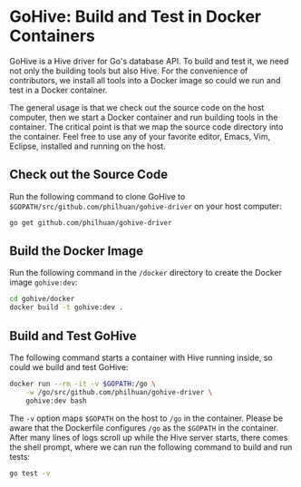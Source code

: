 # GoHive: Build and Test in Docker Containers

GoHive is a Hive driver for Go's database API.  To build and test it, we need not only the building tools but also Hive.  For the convenience of contributors, we install all tools into a Docker image so could we run and test in a Docker container.

The general usage is that we check out the source code on the host computer, then we start a Docker container and run building tools in the container.  The critical point is that we map the source code directory into the container.  Feel free to use any of your favorite editor, Emacs, Vim, Eclipse, installed and running on the host.


## Check out the Source Code

Run the following command to clone GoHive to `$GOPATH/src/github.com/philhuan/gohive-driver` on your host computer:

```bash
go get github.com/philhuan/gohive-driver
```


## Build the Docker Image

Run the following command in the `/docker` directory to create the Docker image `gohive:dev`:

```bash
cd gohive/docker
docker build -t gohive:dev .
```


## Build and Test GoHive

The following command starts a container with Hive running inside, so could we build and test GoHive:

```bash
docker run --rm -it -v $GOPATH:/go \
    -w /go/src/github.com/philhuan/gohive-driver \
    gohive:dev bash
```

The `-v` option maps `$GOPATH` on the host to `/go` in the container.  Please be aware that the Dockerfile configures `/go` as the `$GOPATH` in the container.  After many lines of logs scroll up while the Hive server starts, there comes the shell prompt, where we can run the following command to build and run tests:

```bash
go test -v
```
